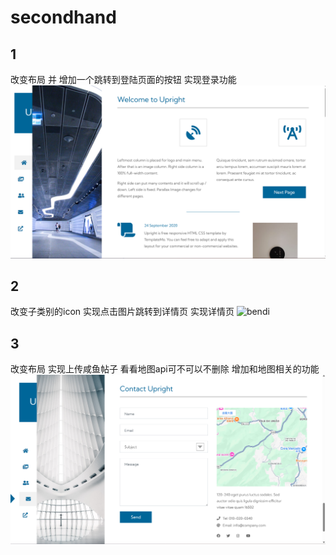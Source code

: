 # secondhand

## 1 
改变布局 并 增加一个跳转到登陆页面的按钮
实现登录功能
![bendi](a.png)

## 2
改变子类别的icon
实现点击图片跳转到详情页
实现详情页
![bendi](b.png)

## 3
改变布局 实现上传咸鱼帖子
看看地图api可不可以不删除 增加和地图相关的功能
![bendi](c.png)
